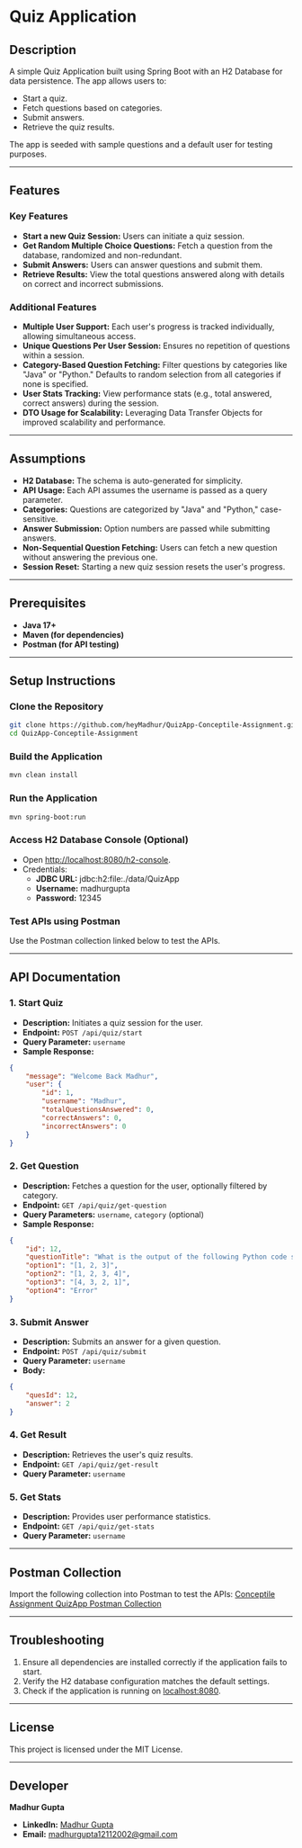 # Quiz Application

## Description
A simple Quiz Application built using Spring Boot with an H2 Database for data persistence. The app allows users to:

- Start a quiz.
- Fetch questions based on categories.
- Submit answers.
- Retrieve the quiz results.

The app is seeded with sample questions and a default user for testing purposes.

---

## Features

### Key Features
- **Start a new Quiz Session:** Users can initiate a quiz session.
- **Get Random Multiple Choice Questions:** Fetch a question from the database, randomized and non-redundant.
- **Submit Answers:** Users can answer questions and submit them.
- **Retrieve Results:** View the total questions answered along with details on correct and incorrect submissions.

### Additional Features
- **Multiple User Support:** Each user's progress is tracked individually, allowing simultaneous access.
- **Unique Questions Per User Session:** Ensures no repetition of questions within a session.
- **Category-Based Question Fetching:** Filter questions by categories like "Java" or "Python." Defaults to random selection from all categories if none is specified.
- **User Stats Tracking:** View performance stats (e.g., total answered, correct answers) during the session.
- **DTO Usage for Scalability:** Leveraging Data Transfer Objects for improved scalability and performance.

---

## Assumptions

- **H2 Database:** The schema is auto-generated for simplicity.
- **API Usage:** Each API assumes the username is passed as a query parameter.
- **Categories:** Questions are categorized by "Java" and "Python," case-sensitive.
- **Answer Submission:** Option numbers are passed while submitting answers.
- **Non-Sequential Question Fetching:** Users can fetch a new question without answering the previous one.
- **Session Reset:** Starting a new quiz session resets the user's progress.

---

## Prerequisites

- **Java 17+**
- **Maven (for dependencies)**
- **Postman (for API testing)**

---

## Setup Instructions

### Clone the Repository
```bash
git clone https://github.com/heyMadhur/QuizApp-Conceptile-Assignment.git
cd QuizApp-Conceptile-Assignment
```

### Build the Application
```bash
mvn clean install
```

### Run the Application
```bash
mvn spring-boot:run
```

### Access H2 Database Console (Optional)
- Open [http://localhost:8080/h2-console](http://localhost:8080/h2-console).
- Credentials:
   - **JDBC URL:** jdbc:h2:file:./data/QuizApp
   - **Username:** madhurgupta
   - **Password:** 12345

### Test APIs using Postman
Use the Postman collection linked below to test the APIs.

---

## API Documentation

### 1. Start Quiz
- **Description:** Initiates a quiz session for the user.
- **Endpoint:** `POST /api/quiz/start`
- **Query Parameter:** `username`
- **Sample Response:**
```json
{
    "message": "Welcome Back Madhur",
    "user": {
        "id": 1,
        "username": "Madhur",
        "totalQuestionsAnswered": 0,
        "correctAnswers": 0,
        "incorrectAnswers": 0
    }
}
```

### 2. Get Question
- **Description:** Fetches a question for the user, optionally filtered by category.
- **Endpoint:** `GET /api/quiz/get-question`
- **Query Parameters:** `username`, `category` (optional)
- **Sample Response:**
```json
{
    "id": 12,
    "questionTitle": "What is the output of the following Python code snippet? \n\nx = [1, 2, 3]\nx.append(4)\nprint(x)",
    "option1": "[1, 2, 3]",
    "option2": "[1, 2, 3, 4]",
    "option3": "[4, 3, 2, 1]",
    "option4": "Error"
}
```

### 3. Submit Answer
- **Description:** Submits an answer for a given question.
- **Endpoint:** `POST /api/quiz/submit`
- **Query Parameter:** `username`
- **Body:**
```json
{
    "quesId": 12,
    "answer": 2
}
```

### 4. Get Result
- **Description:** Retrieves the user's quiz results.
- **Endpoint:** `GET /api/quiz/get-result`
- **Query Parameter:** `username`

### 5. Get Stats
- **Description:** Provides user performance statistics.
- **Endpoint:** `GET /api/quiz/get-stats`
- **Query Parameter:** `username`

---

## Postman Collection
Import the following collection into Postman to test the APIs:
[Conceptile Assignment QuizApp Postman Collection](https://github.com/heyMadhur/QuizApp-Conceptile-Assignment/blob/main/Conceptile%20Assignment%20QuizApp.postman_collection.json)

---

## Troubleshooting

1. Ensure all dependencies are installed correctly if the application fails to start.
2. Verify the H2 database configuration matches the default settings.
3. Check if the application is running on [localhost:8080](http://localhost:8080).

---

## License
This project is licensed under the MIT License.

---

## Developer
**Madhur Gupta**
- **LinkedIn:** [Madhur Gupta](https://www.linkedin.com/in/madhur-gupta-8a9816221/)
- **Email:** [madhurgupta12112002@gmail.com](mailto:madhurgupta12112002@gmail.com)

